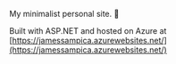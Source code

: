 My minimalist personal site. 🙂

Built with ASP.NET and hosted on Azure at [https://jamessampica.azurewebsites.net/](https://jamessampica.azurewebsites.net/)

